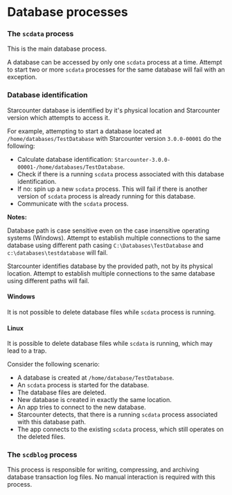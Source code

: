 # Database processes

### The `scdata` process

This is the main database process.

A database can be accessed by only one `scdata` process at a time.
Attempt to start two or more `scdata` processes for the same database will fail with an exception.

### Database identification

Starcounter database is identified by it's physical location and Starcounter version which attempts to access it.

For example, attempting to start a database located at `/home/databases/TestDatabase` with Starcounter version `3.0.0-00001` do the following:

- Calculate database identification: `Starcounter-3.0.0-00001-/home/databases/TestDatabase`.
- Check if there is a running `scdata` process associated with this database identification.
- If no: spin up a new `scdata` process. This will fail if there is another version of `scdata` process is already running for this database.
- Communicate with the `scdata` process.

**Notes:**

Database path is case sensitive even on the case insensitive operating systems (Windows).
Attempt to establish multiple connections to the same database using different path casing `C:\Databases\TestDatabase` and `c:\databases\testdatabase` will fail.

Starcounter identifies database by the provided path, not by its physical location.
Attempt to establish multiple connections to the same database using different paths will fail.

#### Windows

It is not possible to delete database files while `scdata` process is running.

#### Linux

It is possible to delete database files while `scdata` is running, which may lead to a trap.

Consider the following scenario:

- A database is created at `/home/database/TestDatabase`.
- An `scdata` process is started for the database.
- The database files are deleted.
- New database is created in exactly the same location.
- An app tries to connect to the new database.
- Starcounter detects, that there is a running `scdata` process associated with this database path.
- The app connects to the existing `scdata` process, which still operates on the deleted files.

### The `scdblog` process

This process is responsible for writing, compressing, and archiving database transaction log files.
No manual interaction is required with this process.